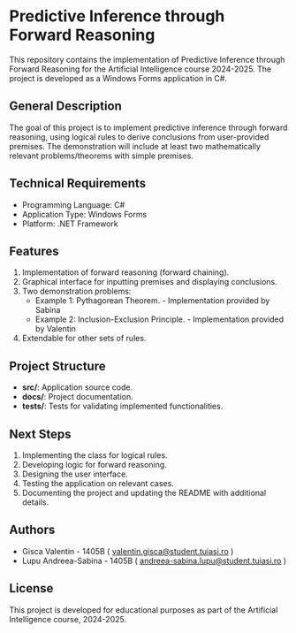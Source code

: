 # Predictive Inference through Forward Reasoning

This repository contains the implementation of Predictive Inference through Forward Reasoning for the Artificial Intelligence course 2024-2025. The project is developed as a Windows Forms application in C#.

## General Description

The goal of this project is to implement predictive inference through forward reasoning, using logical rules to derive conclusions from user-provided premises. The demonstration will include at least two mathematically relevant problems/theorems with simple premises.

## Technical Requirements

- Programming Language: C#
- Application Type: Windows Forms
- Platform: .NET Framework

## Features

1. Implementation of forward reasoning (forward chaining).
2. Graphical interface for inputting premises and displaying conclusions.
3. Two demonstration problems:
   - Example 1: Pythagorean Theorem. - Implementation provided by Sabina
   - Example 2: Inclusion-Exclusion Principle. - Implementation provided by Valentin
4. Extendable for other sets of rules.

## Project Structure

- **src/**: Application source code.
- **docs/**: Project documentation.
- **tests/**: Tests for validating implemented functionalities.

## Next Steps

1. Implementing the class for logical rules.
2. Developing logic for forward reasoning.
3. Designing the user interface.
4. Testing the application on relevant cases.
5. Documenting the project and updating the README with additional details.

## Authors

- Gisca Valentin - 1405B ( valentin.gisca@student.tuiasi.ro )
- Lupu Andreea-Sabina - 1405B ( andreea-sabina.lupu@student.tuiasi.ro )

## License

This project is developed for educational purposes as part of the Artificial Intelligence course, 2024-2025.
